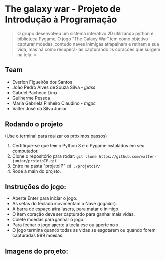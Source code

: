 # The galaxy war - Projeto de Introdução à Programação

>O grupo desenvolveu um sistema interativo 2D utilizando python e biblioteca Pygame. O jogo "The Galaxy War" tem como objetivo capturar moedas, contudo naves inimigas atrapalham e retiram a sua vida, mas há como recuperá-las capturando os corações que surgem na tela. >
>

## Team

- Everlon Figueirôa dos Santos 
-  João Pedro Alves de Souza Silva - *jpass*
- Gabriel Pacheco Lima
- Guilherme Pessoa
- Maria Gabriela Pinheiro Claudino - *mgpc*
- Valter José da Silva Junior

## Rodando o projeto

(Use o terminal para realizar os próximos passos)

1. Certifique-se que tem o Python 3 e o Pygame instalados em seu computador.
2. Clone o repositório para rodar:
`git clone https://github.com/valter-junior/projetoIP.git`
3. Entre na pasta "projetoIP"
`cd ./projetoIP/`
4. Rode a main do projeto. 

## Instruções do jogo:
- Aperte Enter para iniciar o jogo. 
- As setas do teclado movimentam a Nave (jogador). 
- A barra de espaço atira lasers, para matar o inimigo.
- O item coração deve ser capturado para ganhar mais vidas. 
- Colete moedas para ganhar o jogo. 
- Para fechar o jogo aperte a tecla esc ou aperte no x.
- O jogo termina quando todas as vidas se esgotarem ou quando forem capturadas 999 moedas. 

## Imagens do projeto:

